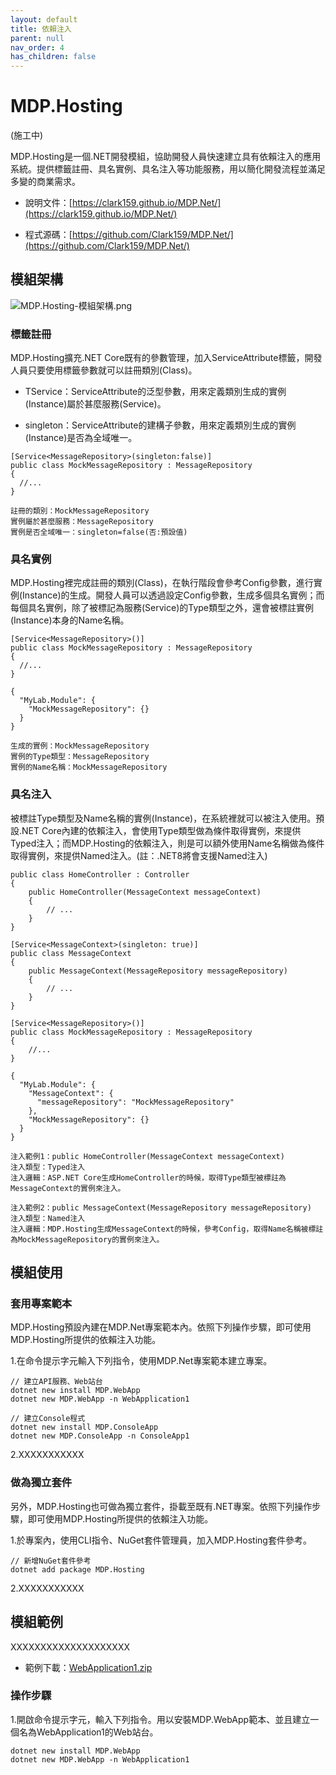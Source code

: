```yaml
---
layout: default
title: 依賴注入
parent: null
nav_order: 4
has_children: false
---
```


# MDP.Hosting

(施工中)

MDP.Hosting是一個.NET開發模組，協助開發人員快速建立具有依賴注入的應用系統。提供標籤註冊、具名實例、具名注入等功能服務，用以簡化開發流程並滿足多變的商業需求。

- 說明文件：[https://clark159.github.io/MDP.Net/](https://clark159.github.io/MDP.Net/)

- 程式源碼：[https://github.com/Clark159/MDP.Net/](https://github.com/Clark159/MDP.Net/)


## 模組架構

![MDP.Hosting-模組架構.png](https://clark159.github.io/MDP.Net/依賴注入/MDP.Hosting-模組架構.png)

### 標籤註冊

MDP.Hosting擴充.NET Core既有的參數管理，加入ServiceAttribute標籤，開發人員只要使用標籤參數就可以註冊類別(Class)。

- TService：ServiceAttribute的泛型參數，用來定義類別生成的實例(Instance)屬於甚麼服務(Service)。

- singleton：ServiceAttribute的建構子參數，用來定義類別生成的實例(Instance)是否為全域唯一。

```
[Service<MessageRepository>(singleton:false)]
public class MockMessageRepository : MessageRepository
{
  //...
}

註冊的類別：MockMessageRepository
實例屬於甚麼服務：MessageRepository
實例是否全域唯一：singleton=false(否:預設值)
```

### 具名實例

MDP.Hosting裡完成註冊的類別(Class)，在執行階段會參考Config參數，進行實例(Instance)的生成。開發人員可以透過設定Config參數，生成多個具名實例；而每個具名實例，除了被標記為服務(Service)的Type類型之外，還會被標註實例(Instance)本身的Name名稱。
	
```
[Service<MessageRepository>()]
public class MockMessageRepository : MessageRepository
{
  //...
}
```

```
{
  "MyLab.Module": {
    "MockMessageRepository": {}
  }
}
```

```
生成的實例：MockMessageRepository
實例的Type類型：MessageRepository
實例的Name名稱：MockMessageRepository
```

### 具名注入

被標註Type類型及Name名稱的實例(Instance)，在系統裡就可以被注入使用。預設.NET Core內建的依賴注入，會使用Type類型做為條件取得實例，來提供Typed注入；而MDP.Hosting的依賴注入，則是可以額外使用Name名稱做為條件取得實例，來提供Named注入。(註：.NET8將會支援Named注入)

```
public class HomeController : Controller
{
	public HomeController(MessageContext messageContext)
	{
	    // ...
	}
}

[Service<MessageContext>(singleton: true)]
public class MessageContext
{
	public MessageContext(MessageRepository messageRepository)
	{
		// ...
	}
}

[Service<MessageRepository>()]
public class MockMessageRepository : MessageRepository
{
    //...
}
```

```
{
  "MyLab.Module": {
    "MessageContext": {
	  "messageRepository": "MockMessageRepository"
	},
    "MockMessageRepository": {}
  }
}
```

```
注入範例1：public HomeController(MessageContext messageContext)
注入類型：Typed注入
注入邏輯：ASP.NET Core生成HomeController的時候，取得Type類型被標註為MessageContext的實例來注入。
```

```
注入範例2：public MessageContext(MessageRepository messageRepository)
注入類型：Named注入
注入邏輯：MDP.Hosting生成MessageContext的時候，參考Config，取得Name名稱被標註為MockMessageRepository的實例來注入。
```


## 模組使用

### 套用專案範本

MDP.Hosting預設內建在MDP.Net專案範本內。依照下列操作步驟，即可使用MDP.Hosting所提供的依賴注入功能。

1.在命令提示字元輸入下列指令，使用MDP.Net專案範本建立專案。
 
```
// 建立API服務、Web站台
dotnet new install MDP.WebApp
dotnet new MDP.WebApp -n WebApplication1

// 建立Console程式
dotnet new install MDP.ConsoleApp
dotnet new MDP.ConsoleApp -n ConsoleApp1
```

2.XXXXXXXXXXX

### 做為獨立套件

另外，MDP.Hosting也可做為獨立套件，掛載至既有.NET專案。依照下列操作步驟，即可使用MDP.Hosting所提供的依賴注入功能。

1.於專案內，使用CLI指令、NuGet套件管理員，加入MDP.Hosting套件參考。

```
// 新增NuGet套件參考
dotnet add package MDP.Hosting
```

2.XXXXXXXXXXX


## 模組範例

XXXXXXXXXXXXXXXXXXXX

- 範例下載：[WebApplication1.zip](https://clark159.github.io/MDP.Net/依賴注入/WebApplication1.zip)

### 操作步驟

1.開啟命令提示字元，輸入下列指令。用以安裝MDP.WebApp範本、並且建立一個名為WebApplication1的Web站台。

```
dotnet new install MDP.WebApp
dotnet new MDP.WebApp -n WebApplication1
```


